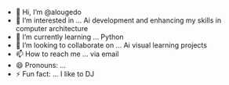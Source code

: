 - 👋 Hi, I’m @alougedo
- 👀 I’m interested in ... Ai development and enhancing my skills in computer architecture
- 🌱 I’m currently learning ... Python 
- 💞️ I’m looking to collaborate on ... Ai visual learning projects 
- 📫 How to reach me ... via email 
- 😄 Pronouns: ... 
- ⚡ Fun fact: ... I like to DJ 

<!---
alougedo/alougedo is a ✨ special ✨ repository because its `README.md` (this file) appears on your GitHub profile.
You can click the Preview link to take a look at your changes.
--->
